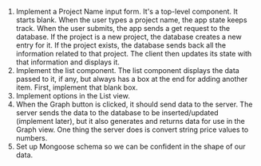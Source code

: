1. Implement a Project Name input form. It's a top-level component. It starts blank. When the user types a project name, the app state keeps track.
When the user submits, the app sends a get request to the database. If the project is a new project, the database creates a new entry for it. If the project exists, the database sends back all the information related to that project. The client then updates its state with that information and displays it.
2. Implement the list component. The list component displays the data passed to it, if any, but always has a box at the end for adding another item.  First, implement that blank box.
3. Implement options in the List view.
4. When the Graph button is clicked, it should send data to the server. The server sends the data to the database to be inserted/updated (implement later), but it also generates and returns data for use in the Graph view. One thing the server does is convert string price values to numbers.
5. Set up Mongoose schema so we can be confident in the shape of our data.